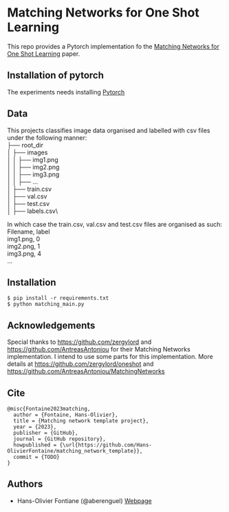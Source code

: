 # Matching Networks for One Shot Learning 
This repo provides a Pytorch implementation fo the [Matching Networks for One Shot Learning](http://papers.nips.cc/paper/6385-matching-networks-for-one-shot-learning.pdf) paper.

## Installation of pytorch
The experiments needs installing [Pytorch](http://pytorch.org/)

## Data 
This projects classifies image data organised and labelled with csv files under the following manner:\
├── root_dir\
│   ├── images\
│   │   ├── img1.png\
│   │   ├── img2.png\
│   │   ├── img3.png\
│   │   ├── ...\
│   ├── train.csv\
│   ├── val.csv\
│   ├── test.csv\
│   ├── labels.csv\

In which case the train.csv, val.csv and test.csv files are organised as such:\
Filename, label\
img1.png, 0\
img2.png, 1\
img3.png, 4\
...


## Installation

    $ pip install -r requirements.txt
    $ python matching_main.py
    

## Acknowledgements
Special thanks to https://github.com/zergylord and https://github.com/AntreasAntoniou for their Matching Networks implementation. I intend to use some parts for this implementation. More details at https://github.com/zergylord/oneshot and https://github.com/AntreasAntoniou/MatchingNetworks

## Cite
```
@misc{Fontaine2023matching,
  author = {Fontaine, Hans-Olivier},
  title = {Matching network template project},
  year = {2023},
  publisher = {GitHub},
  journal = {GitHub repository},
  howpublished = {\url{https://github.com/Hans-OlivierFontaine/matching_network_template}},
  commit = {TODO}
}
```

## Authors

* Hans-Olivier Fontiane (@aberenguel) [Webpage](https://www.linkedin.com/in/hans-olivier-fontaine-333b28195/)
